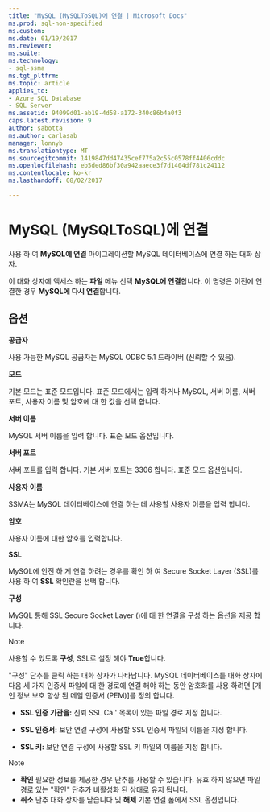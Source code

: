 ```yaml
---
title: "MySQL (MySQLToSQL)에 연결 | Microsoft Docs"
ms.prod: sql-non-specified
ms.custom: 
ms.date: 01/19/2017
ms.reviewer: 
ms.suite: 
ms.technology:
- sql-ssma
ms.tgt_pltfrm: 
ms.topic: article
applies_to:
- Azure SQL Database
- SQL Server
ms.assetid: 94099d01-ab19-4d58-a172-340c86b4a0f3
caps.latest.revision: 9
author: sabotta
ms.author: carlasab
manager: lonnyb
ms.translationtype: MT
ms.sourcegitcommit: 1419847dd47435cef775a2c55c0578ff4406cddc
ms.openlocfilehash: eb5ded86bf30a942aaece3f7d1404df781c24112
ms.contentlocale: ko-kr
ms.lasthandoff: 08/02/2017

---
```

# <a name="connect-to-mysql-mysqltosql"></a>MySQL (MySQLToSQL)에 연결
사용 하 여 **MySQL에 연결** 마이그레이션할 MySQL 데이터베이스에 연결 하는 대화 상자.  
  
이 대화 상자에 액세스 하는 **파일** 메뉴 선택 **MySQL에 연결**합니다. 이 명령은 이전에 연결한 경우 **MySQL에 다시 연결**합니다.  
  
## <a name="options"></a>옵션  
**공급자**  
  
사용 가능한 MySQL 공급자는 MySQL ODBC 5.1 드라이버 (신뢰할 수 있음).  
  
**모드**  
  
기본 모드는 표준 모드입니다. 표준 모드에서는 입력 하거나 MySQL, 서버 이름, 서버 포트, 사용자 이름 및 암호에 대 한 값을 선택 합니다.  
  
**서버 이름**  
  
MySQL 서버 이름을 입력 합니다. 표준 모드 옵션입니다.  
  
**서버 포트**  
  
서버 포트를 입력 합니다. 기본 서버 포트는 3306 합니다. 표준 모드 옵션입니다.  
  
**사용자 이름**  
  
SSMA는 MySQL 데이터베이스에 연결 하는 데 사용할 사용자 이름을 입력 합니다.  
  
**암호**  
  
사용자 이름에 대한 암호를 입력합니다.  
  
**SSL**  
  
MySQL에 안전 하 게 연결 하려는 경우를 확인 하 여 Secure Socket Layer (SSL)를 사용 하 여 **SSL** 확인란을 선택 합니다.  
  
**구성**  
  
MySQL 통해 SSL Secure Socket Layer ()에 대 한 연결을 구성 하는 옵션을 제공 합니다.  
  
> [!NOTE]  
> 사용할 수 있도록 **구성**, SSL로 설정 해야 **True**합니다.  
  
"구성" 단추를 클릭 하는 대화 상자가 나타납니다. MySQL 데이터베이스를 대화 상자에 다음 세 가지 인증서 파일에 대 한 경로에 연결 해야 하는 동안 암호화를 사용 하려면 [개인 정보 보호 향상 된 메일 인증서 (PEM)]를 정의 합니다.  
  
-   **SSL 인증 기관을:** 신뢰 SSL Ca ' 목록이 있는 파일 경로 지정 합니다.  
  
-   **SSL 인증서:** 보안 연결 구성에 사용할 SSL 인증서 파일의 이름을 지정 합니다.  
  
-   **SSL 키:** 보안 연결 구성에 사용할 SSL 키 파일의 이름을 지정 합니다.  
  
> [!NOTE]  
> -   **확인** 필요한 정보를 제공한 경우 단추를 사용할 수 있습니다. 유효 하지 않으면 파일 경로 있는 "확인" 단추가 비활성화 된 상태로 유지 됩니다.  
> -   **취소** 단추 대화 상자를 닫습니다 및 **해제** 기본 연결 폼에서 SSL 옵션입니다.  
  

